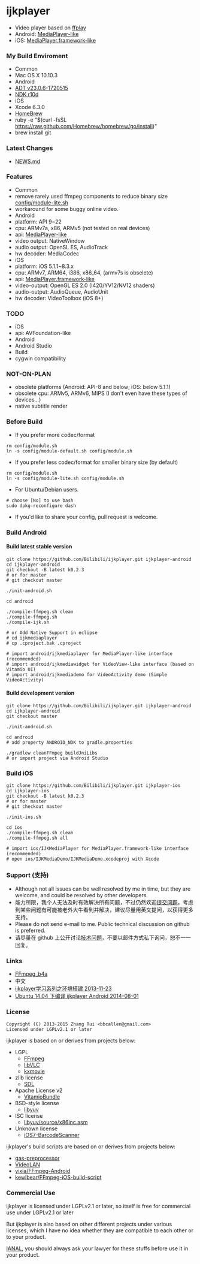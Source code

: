 ijkplayer
=========
- Video player based on [ffplay](http://ffmpeg.org)
 - Android: [MediaPlayer-like](android/ijkmediaplayer/src/tv/danmaku/ijk/media/player/AbstractMediaPlayer.java)
 - iOS: [MediaPlayer.framework-like](ios/IJKMediaPlayer/IJKMediaPlayer/IJKMediaPlayback.h)

### My Build Enviroment
- Common
 - Mac OS X 10.10.3
- Android
 - [ADT v23.0.6-1720515](http://developer.android.com/sdk/index.html)
 - [NDK r10d](http://developer.android.com/tools/sdk/ndk/index.html)
- iOS
 - Xcode 6.3.0
- [HomeBrew](http://brew.sh)
 - ruby -e "$(curl -fsSL https://raw.github.com/Homebrew/homebrew/go/install)"
 - brew install git

### Latest Changes
- [NEWS.md](NEWS.md)

### Features
- Common
 - remove rarely used ffmpeg components to reduce binary size [config/module-lite.sh](config/module-lite.sh)
 - workaround for some buggy online video.
- Android
 - platform: API 9~22
 - cpu: ARMv7a, x86, ARMv5 (not tested on real devices)
 - api: [MediaPlayer-like](android/ijkmediaplayer/src/tv/danmaku/ijk/media/player/IMediaPlayer.java)
 - video output: NativeWindow
 - audio output: OpenSL ES, AudioTrack
 - hw decoder: MediaCodec
- iOS
 - platform: iOS 5.1.1~8.3.x
 - cpu: ARMv7, ARM64, i386, x86_64, (armv7s is obselete)
 - api: [MediaPlayer.framework-like](ios/IJKMediaPlayer/IJKMediaPlayer/IJKMediaPlayback.h)
 - video-output: OpenGL ES 2.0 (I420/YV12/NV12 shaders)
 - audio-output: AudioQueue, AudioUnit
 - hw decoder: VideoToolbox (iOS 8+)

### TODO
- iOS
 - api: AVFoundation-like
- Android
 - Android Studio
- Build 
 - cygwin compatibility

### NOT-ON-PLAN
- obsolete platforms (Android: API-8 and below; iOS: below 5.1.1)
- obsolete cpu: ARMv5, ARMv6, MIPS (I don't even have these types of devices…)
- native subtitle render

### Before Build
- If you prefer more codec/format
```
rm config/module.sh
ln -s config/module-default.sh config/module.sh
```

- If you prefer less codec/format for smaller binary size (by default)
```
rm config/module.sh
ln -s config/module-lite.sh config/module.sh
```

- For Ubuntu/Debian users.
```
# choose [No] to use bash
sudo dpkg-reconfigure dash
```

- If you'd like to share your config, pull request is welcome.

### Build Android
#### Build latest stable version

```
git clone https://github.com/Bilibili/ijkplayer.git ijkplayer-android
cd ijkplayer-android
git checkout -B latest k0.2.3
# or for master
# git checkout master

./init-android.sh

cd android

./compile-ffmpeg.sh clean
./compile-ffmpeg.sh
./compile-ijk.sh

# or Add Native Support in eclipse
# cd ijkmediaplayer
# cp .cproject.bak .cproject

# import android/ijkmediaplayer for MediaPlayer-like interface (recommended)
# import android/ijkmediawidget for VideoView-like interface (based on Vitamio UI)
# import android/ijkmediademo for VideoActivity demo (Simple VideoActivity)

```

#### Build development version

```
git clone https://github.com/Bilibili/ijkplayer.git ijkplayer-android
cd ijkplayer-android
git checkout master

./init-android.sh

cd android
# add property ANDROID_NDK to gradle.properties

./gradlew cleanFFmpeg buildJniLibs
# or import project via Android Studio

```

### Build iOS
```
git clone https://github.com/Bilibili/ijkplayer.git ijkplayer-ios
cd ijkplayer-ios
git checkout -B latest k0.2.3
# or for master
# git checkout master

./init-ios.sh

cd ios
./compile-ffmpeg.sh clean
./compile-ffmpeg.sh all

# import ios/IJKMediaPlayer for MediaPlayer.framework-like interface (recommended)
# open ios/IJKMediaDemo/IJKMediaDemo.xcodeproj with Xcode
```


### Support (支持) ###
- Although not all issues can be well resolved by me in time, but they are welcome, and could be resolved by other developers.
- 能力所限，我个人无法及时有效解决所有问题，不过仍然欢迎[提交问题](https://github.com/bilibili/ijkplayer/issues)。考虑到某些问题有可能被老外大牛看到并解决，建议尽量用英文提问，以获得更多支持。
- Please do not send e-mail to me. Public technical discussion on github is preferred.
- 请尽量在 github 上公开讨论[技术问题](https://github.com/bilibili/ijkplayer/issues)，不要以邮件方式私下询问，恕不一一回复。


### Links
- [FFmpeg_b4a](http://www.basic4ppc.com/android/forum/threads/ffmpeg_b4a-a-ffmpeg-library-for-b4a-decoding-streaming.44476/)
- 中文
 - [ijkplayer学习系列之环境搭建 2013-11-23](http://blog.csdn.net/nfer_zhuang/article/details/16905755)
 - [Ubuntu 14.04 下编译 ijkplayer Android 2014-08-01](http://xqq.0ginr.com/ijkplayer-build/#more-134)

### License

```
Copyright (C) 2013-2015 Zhang Rui <bbcallen@gmail.com> 
Licensed under LGPLv2.1 or later
```

ijkplayer is based on or derives from projects below:
- LGPL
  - [FFmpeg](http://git.videolan.org/?p=ffmpeg.git)
  - [libVLC](http://git.videolan.org/?p=vlc.git)
  - [kxmovie](https://github.com/kolyvan/kxmovie)
- zlib license
  - [SDL](http://www.libsdl.org)
- Apache License v2
  - [VitamioBundle](https://github.com/yixia/VitamioBundle)
- BSD-style license
  - [libyuv](https://code.google.com/p/libyuv/)
- ISC license
  - [libyuv/source/x86inc.asm](https://code.google.com/p/libyuv/source/browse/trunk/source/x86inc.asm)
- Unknown license
  - [iOS7-BarcodeScanner](https://github.com/jpwidmer/iOS7-BarcodeScanner)

ijkplayer's build scripts are based on or derives from projects below:
- [gas-preprocessor](http://git.libav.org/?p=gas-preprocessor.git)
- [VideoLAN](http://git.videolan.org)
- [yixia/FFmpeg-Android](https://github.com/yixia/FFmpeg-Android)
- [kewlbear/FFmpeg-iOS-build-script](http://github.com/kewlbear/FFmpeg-iOS-build-script) 

### Commercial Use
ijkplayer is licensed under LGPLv2.1 or later, so itself is free for commercial use under LGPLv2.1 or later

But ijkplayer is also based on other different projects under various licenses, which I have no idea whether they are compatible to each other or to your product.

[IANAL](http://en.wikipedia.org/wiki/IANAL), you should always ask your lawyer for these stuffs before use it in your product.
